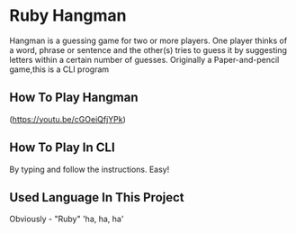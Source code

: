 # Ruby Hangman

Hangman is a guessing game for two or more players. One player thinks of a word, phrase or sentence and the other(s) tries to guess it by suggesting letters within a certain number of guesses. Originally a Paper-and-pencil game,this is a CLI program

## How To Play Hangman

(https://youtu.be/cGOeiQfjYPk)

## How To Play In CLI

By typing and follow the instructions. Easy! 

## Used Language In This Project 

Obviously - "Ruby"  'ha, ha, ha'